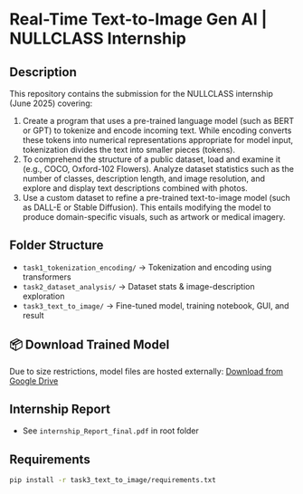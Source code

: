 # Real-Time Text-to-Image Gen AI | NULLCLASS Internship

## Description

This repository contains the submission for the NULLCLASS internship (June 2025) covering:
1.  Create a program that uses a pre-trained language model (such as BERT or GPT) to tokenize and encode incoming text. While encoding converts these tokens into numerical representations appropriate for model input, tokenization divides the text into smaller pieces (tokens).
2. To comprehend the structure of a public dataset, load and examine it (e.g., COCO, Oxford-102 Flowers). Analyze dataset statistics such as the number of classes, description length, and image resolution, and explore and display text descriptions combined with photos.
3. Use a custom dataset to refine a pre-trained text-to-image model (such as DALL-E or Stable Diffusion). This entails modifying the model to produce domain-specific visuals, such as artwork or medical imagery.


## Folder Structure

- `task1_tokenization_encoding/` → Tokenization and encoding using transformers
- `task2_dataset_analysis/` → Dataset stats & image-description exploration
- `task3_text_to_image/` → Fine-tuned model, training notebook, GUI, and result

## 📦 Download Trained Model

Due to size restrictions, model files are hosted externally:
[Download from Google Drive](https://drive.google.com/drive/folders/141KH_7mM3f59ROKyaE6vvIYIwyMQUatE?usp=sharing)

## Internship Report
- See `internship_Report_final.pdf` in root folder

## Requirements
```bash
pip install -r task3_text_to_image/requirements.txt
